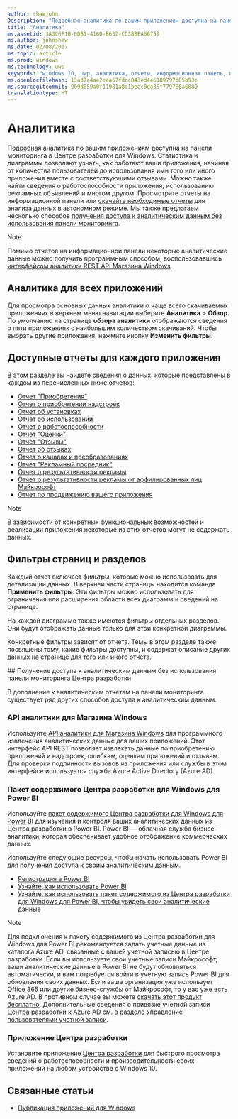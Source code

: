 ```yaml
---
author: shawjohn
Description: "Подробная аналитика по вашим приложениям доступна на панели мониторинга в Центре разработки для Windows."
title: "Аналитика"
ms.assetid: 3A3C6F10-0DB1-416D-B632-CD388EA66759
ms.author: johnshaw
ms.date: 02/08/2017
ms.topic: article
ms.prod: windows
ms.technology: uwp
keywords: "windows 10, uwp, аналитика, отчеты, информационная панель, приложения"
ms.openlocfilehash: 13a37a4ae2cea67fdce843ed4e6189797d85b93e
ms.sourcegitcommit: 909d859a0f11981a8d1beac0da35f779786a6889
translationtype: HT
---
```

# <a name="analytics"></a>Аналитика

Подробная аналитика по вашим приложениям доступна на панели мониторинга в Центре разработки для Windows. Статистика и диаграммы позволяют узнать, как работают ваши приложения, начиная от количества пользователей до использования ими того или иного приложения вместе с соответствующими отзывами. Можно также найти сведения о работоспособности приложения, использованию рекламных объявлений и многом другом. Просмотрите отчеты на информационной панели или [скачайте необходимые отчеты](download-analytic-reports.md) для анализа данных в автономном режиме. Мы также предлагаем несколько способов [получения доступа к аналитическим данным без использования панели мониторинга](#no-dashboard).

> [!NOTE]
> Помимо отчетов на информационной панели некоторые аналитические данные можно получить программным способом, воспользовавшись [интерфейсом аналитики REST API Магазина Windows](../monetize/access-analytics-data-using-windows-store-services.md).

## <a name="analytics-for-all-your-apps"></a>Аналитика для всех приложений

Для просмотра основных данных аналитики о чаще всего скачиваемых приложениях в верхнем меню навигации выберите **Аналитика** > **Обзор**. По умолчанию на странице **обзора аналитики** отображаются сведения о пяти приложениях с наибольшим количеством скачиваний. Чтобы выбрать другие приложения, нажмите кнопку **Изменить фильтры**.

## <a name="available-reports-for-each-app"></a>Доступные отчеты для каждого приложения

В этом разделе вы найдете сведения о данных, которые представлены в каждом из перечисленных ниже отчетов:

-   [Отчет "Приобретения"](acquisitions-report.md)
-   [Отчет о приобретении надстроек](add-on-acquisitions-report.md)
-   [Отчет об установках](installs-report.md)
-   [Отчет об использовании](usage-report.md)
-   [Отчет о работоспособности](health-report.md)
-   [Отчет "Оценки"](ratings-report.md)
-   [Отчет "Отзывы"](reviews-report.md)
-   [Отчет об отзывах](feedback-report.md)
-   [Отчет о каналах и преобразованиях](channels-and-conversions-report.md)
-   [Отчет "Рекламный посредник"](ad-mediation-report.md)
-   [Отчет о результативности рекламы](advertising-performance-report.md)
-   [Отчет о результативности рекламы от аффилированных лиц Майкрософт](affiliates-performance-report.md)
-   [Отчет по продвижению вашего приложения](promote-your-app-report.md)

> [!NOTE]
> В зависимости от конкретных функциональных возможностей и реализации приложения некоторые из этих отчетов могут не содержать данных.

## <a name="page-and-section-filters"></a>Фильтры страниц и разделов

Каждый отчет включает фильтры, которые можно использовать для детализации данных. В верхней части страницы находится команда **Применить фильтры**. Эти фильтры можно использовать для ограничения или расширения области всех диаграмм и сведений на странице.

На каждой диаграмме также имеются фильтры отдельных разделов. Они будут отображать данные только для этой конкретной диаграммы.

Конкретные фильтры зависят от отчета. Темы в этом разделе также посвящены тому, какие фильтры доступны, и содержат описание других данных на странице для того или иного отчета.

<span id="no-dashboard"/>
## <a name="access-analytics-data-without-using-the-dev-center-dashboard"></a>Получение доступа к аналитическим данным без использования панели мониторинга Центра разработки

В дополнение к аналитическим отчетам на панели мониторинга существует ряд других способов доступа к аналитическим данным.

### <a name="windows-store-analytics-api"></a>API аналитики для Магазина Windows

Используйте [API аналитики для Магазина Windows](../monetize/access-analytics-data-using-windows-store-services.md) для программного извлечения аналитических данные для ваших приложений. Этот интерфейс API REST позволяет извлекать данные по приобретению приложений и надстроек, ошибкам, оценкам приложений и отзывам. Для проверки подлинности вызовов из приложения или службы в этом интерфейсе используется служба Azure Active Directory (Azure AD).

### <a name="windows-dev-center-content-pack-for-power-bi"></a>Пакет содержимого Центра разработки для Windows для Power BI

Используйте [пакет содержимого Центра разработки для Windows для Power BI](https://powerbi.microsoft.com/documentation/powerbi-content-pack-windows-dev-center/) для изучения и контроля ваших аналитических данных из Центра разработки в Power BI. Power BI — облачная служба бизнес-аналитики, которая обеспечивает удобное отображение коммерческих данных.

Используйте следующие ресурсы, чтобы начать использовать Power BI для получения доступа к своим аналитическим данным.

* [Регистрация в Power BI](https://powerbi.microsoft.com/documentation/powerbi-service-self-service-signup-for-power-bi/)
* [Узнайте, как использовать Power BI](https://powerbi.microsoft.com/guided-learning/)
* [Узнайте, как использовать пакет содержимого из Центра разработки для Windows для Power BI, чтобы увидеть свои аналитические данные](https://powerbi.microsoft.com/documentation/powerbi-content-pack-windows-dev-center/)

> [!NOTE]
> Для подключения к пакету содержимого из Центра разработки для Windows для Power BI рекомендуется задать учетные данные из каталога Azure AD, связанные с вашей учетной записью в Центре разработки. Если вы используете свои учетные записи Майкрософт, ваши аналитические данные в Power BI не будут обновляться автоматически, и вам потребуется войти в учетную запись Power BI для обновления своих данных. Если ваша организация уже использует Office 365 или другие бизнес-службы от Майкрософт, то у вас уже есть Azure AD. В противном случае вы можете [скачать этот продукт бесплатно](http://go.microsoft.com/fwlink/p/?LinkId=703757). Дополнительные сведения о привязке учетной записи Центра разработки к Azure AD см. в разделе [Управление пользователями учетной записи](manage-account-users.md).

### <a name="dev-center-app"></a>Приложение Центра разработки

Установите приложение [Центра разработки](https://www.microsoft.com/store/apps/dev-center/9nblggh4r5ws) для быстрого просмотра сведений о работоспособности и производительности своих приложений на любом устройстве с Windows 10.

## <a name="related-topics"></a>Связанные статьи
- [Публикация приложений для Windows](index.md)
